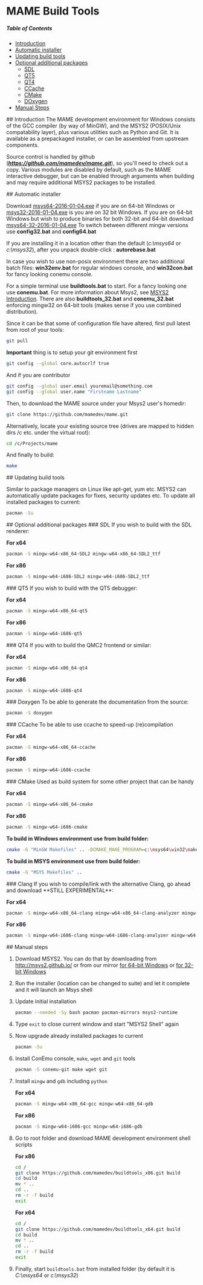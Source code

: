 # MAME Build Tools

##### Table of Contents  
* [Introduction](#introduction)
* [Automatic installer](#automatic)  
* [Updating build tools](#updating)  
* [Optional additional packages](#optional)  
  * [SDL](#optional-sdl)  
  * [QT5](#optional-qt5)  
  * [QT4](#optional-qt4)  
  * [CCache](#optional-ccache)  
  * [CMake](#optional-cmake)  
  * [DOxygen](#optional-doxygen)  
* [Manual Steps](#manual)

<a name="introduction"/>
## Introduction
The MAME development environment for Windows consists of the GCC compiler (by way of MinGW), and the MSYS2 (POSIX/Unix compatability layer), plus various utilities such as Python and Git. It is available as a prepackaged installer, or can be assembled from upstream components. 

Source control is handled by github (***https://github.com/mamedev/mame.git***), so you'll need to check out a copy.
Various modules are disabled by default, such as the MAME interactive debugger, but can be enabled through arguments when building and may require additional MSYS2 packages to be installed.

<a name="automatic"/>
## Automatic installer

Download [msys64-2016-01-04.exe](https://github.com/mamedev/buildtools/releases/download/1.3/msys64-2016-01-04.exe) if you are on 64-bit Windows
or [msys32-2016-01-04.exe](https://github.com/mamedev/buildtools/releases/download/1.3/msys32-2016-01-04.exe) is you are on 32 bit Windows.
If you are on 64-bit Windows but wish to produce binaries for both 32-bit and 64-bit download [msys64-32-2016-01-04.exe](https://github.com/mamedev/buildtools/releases/download/1.3/msys64-32-2016-01-04.exe)
To switch between different mingw versions use **config32.bat** and **config64.bat**

If you are installing it in a location other than the default (*c:\msys64* or *c:\msys32*), after you unpack double-click : **autorebase.bat**

In case you wish to use non-posix environment there are two additional batch files: **win32env.bat** for regular windows console, and **win32con.bat** for fancy looking conemu console.

For a simple terminal use **buildtools.bat**  to start. For a fancy looking one use **conemu.bat**. For more information about Msys2, see [MSYS2 Introduction](http://sourceforge.net/p/msys2/wiki/MSYS2%20introduction/). There are also **buildtools_32.bat** and **conemu_32.bat** enforcing mingw32 on 64-bit tools (makes sense if you use combined distribution).

Since it can be that some of configuration file have altered, first pull latest from root of your tools:
```sh
git pull
```

**Important** thing is to setup your git environment first
```sh
git config --global core.autocrlf true
```

And if you are contributor
```sh
git config --global user.email youremail@something.com
git config --global user.name "Firstname Lastname"
```

Then, to download the MAME source under your Msys2 user's homedir:
```sh
git clone https://github.com/mamedev/mame.git
```

Alternatively, locate your existing source tree (drives are mapped to hidden dirs /c etc. under the virtual root):
```sh
cd /c/Projects/mame
```

And finally to build:
```sh
make
```

<a name="updating"/>
## Updating build tools

Similar to package managers on Linux like apt-get, yum etc. MSYS2 can automatically update packages for fixes, security updates etc.
To update all installed packages to current:

```sh
pacman -Su
```

<a name="optional"/>
## Optional additional packages

<a name="optional-sdl"/>
### SDL
If you wish to build with the SDL renderer:

   **For x64**
   ```sh
   pacman -S mingw-w64-x86_64-SDL2 mingw-w64-x86_64-SDL2_ttf
   ```

   **For x86**
   ```sh
   pacman -S mingw-w64-i686-SDL2 mingw-w64-i686-SDL2_ttf
   ```

<a name="optional-qt5"/>
### QT5
If you wish to build with the QT5 debugger:

   **For x64**
   ```sh
   pacman -S mingw-w64-x86_64-qt5
   ```

   **For x86**
   ```sh
   pacman -S mingw-w64-i686-qt5
   ```

<a name="optional-qt4"/>
### QT4
If you with to build the QMC2 frontend or similar:

   **For x64**
   ```sh
   pacman -S mingw-w64-x86_64-qt4
   ```

   **For x86**
   ```sh
   pacman -S mingw-w64-i686-qt4
   ```

<a name="optional-doxygen"/>
### Doxygen
To be able to generate the documentation from the source:

   ```sh
   pacman -S doxygen 
   ```

<a name="optional-ccache"/>
### CCache
To be able to use ccache to speed-up (re)compilation

   **For x64**
   ```sh
   pacman -S mingw-w64-x86_64-ccache 
   ```

   **For x86**
   ```sh
   pacman -S mingw-w64-i686-ccache 
   ```
<a name="optional-ccache"/>
### CMake
Used as build system for some other project that can be handy

   **For x64**
   ```sh
   pacman -S mingw-w64-x86_64-cmake 
   ```

   **For x86**
   ```sh
   pacman -S mingw-w64-i686-cmake 
   ```

   **To build in Windows environment use from build folder:**
   ```sh
   cmake -G "MinGW Makefiles" .. -DCMAKE_MAKE_PROGRAM=c:\msys64\win32\make.exe
   ```
   **To build in MSYS environment use from build folder:**
   ```sh
   cmake -G "MSYS Makefiles" ..
   ```
   
<a name="optional-clang"/>
### Clang
If you wish to compile/link with the alternative Clang, go ahead and download **STILL EXPERIMENTAL**:
 
   **For x64**
   ```sh
   pacman -S mingw-w64-x86_64-clang mingw-w64-x86_64-clang-analyzer mingw-w64-x86_64-clang-tools-extra 
   ```

   **For x86**
   ```sh
   pacman -S mingw-w64-i686-clang mingw-w64-i686-clang-analyzer mingw-w64-i686-clang-tools-extra
   ```

<a name="manual"/>
## Manual steps

1. Download MSYS2. You can do that by downloading from http://msys2.github.io/ or
   from our mirror [for 64-bit Windows](https://github.com/mamedev/buildtools/releases/download/1.0/msys2-x86_64-20150916.exe) or [for 32-bit Windows](https://github.com/mamedev/buildtools/releases/download/1.0/msys2-i686-20150916.exe)

2. Run the installer (location can be changed to suite) and let it complete and it will launch an Msys shell

3. Update initial installation

   ```sh
   pacman --needed -Sy bash pacman pacman-mirrors msys2-runtime
   ```

4. Type `exit` to close current window and start "MSYS2 Shell" again 

5. Now upgrade already installed packages to current

   ```sh
   pacman -Su
   ```

6. Install ConEmu console, `make`, `wget` and `git` tools

   ```sh
   pacman -S conemu-git make wget git
   ```

7. Install `mingw` and `gdb` including `python`

   **For x64**
   ```sh
   pacman -S mingw-w64-x86_64-gcc mingw-w64-x86_64-gdb
   ```

   **For x86**
   ```sh
   pacman -S mingw-w64-i686-gcc mingw-w64-i686-gdb
   ```

8. Go to root folder and download MAME development environment shell scripts

   
   **For x86**
   ```sh
   cd /
   git clone https://github.com/mamedev/buildtools_x86.git build
   cd build
   mv * ..
   cd ..
   rm -r -f build
   exit
   ```

   **For x64**
   ```sh
   cd /
   git clone https://github.com/mamedev/buildtools_x64.git build
   cd build
   mv * ..
   cd ..
   rm -r -f build
   exit
   ```

9. Finally, start  ```buildtools.bat``` from installed folder (by default it is *C:\msys64* or *c:\msys32*)
